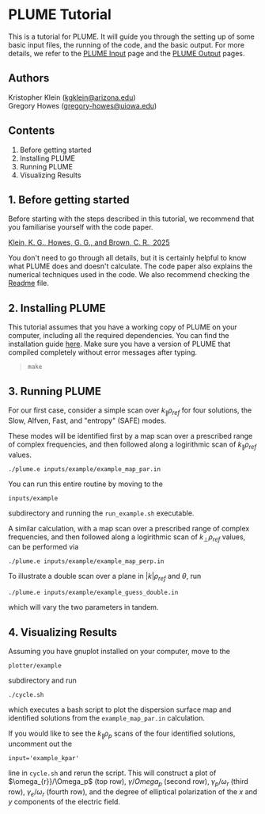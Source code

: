 # PLUME Tutorial

This is a tutorial for PLUME.
It will guide you through the setting up of some basic input files, the running of the code, and the basic output.
For more details, we refer to the [PLUME Input](input.md) page and the [PLUME Output](output.md) pages.

## Authors

Kristopher Klein   (kgklein@arizona.edu)  
Gregory Howes      (gregory-howes@uiowa.edu)

## Contents

1. Before getting started
2. Installing PLUME
3. Running PLUME
4. Visualizing Results


## 1. Before getting started

Before starting with the steps described in this tutorial, we recommend that you familiarise yourself with the code paper.

[Klein, K. G., Howes, G. G.,
and Brown, C. R., 2025](https://iopscience.iop.org/article/10.3847/2515-5172/add1c2)

You don't need to go through all details, but it is certainly helpful to know what PLUME does and doesn't calculate.
The code paper also explains the numerical techniques used in the code.
We also recommend checking the [Readme](../README.md) file.

## 2. Installing PLUME

This tutorial assumes that you have a working copy of PLUME on your computer, including all the required dependencies. You can find the installation guide [here](../INSTALL.md). Make sure you have a version of PLUME that compiled completely without error messages after typing.

>     make

## 3. Running PLUME

For our first case, consider a simple scan over $k_\parallel \rho_{ref}$ for four solutions, the Slow, Alfven, Fast, and "entropy" (SAFE) modes.

These modes will be identified first by a map scan over a prescribed range of complex frequencies, and then followed along a logirithmic scan of $k_\parallel \rho_{ref}$ values.
```
./plume.e inputs/example/example_map_par.in
```

You can run this entire routine by moving to the
```
inputs/example
```
subdirectory and running the `run_example.sh` executable.

A similar calculation, with a map scan over a prescribed range of complex frequencies, and then followed along a logirithmic scan of $k_\perp \rho_{ref}$ values, can be performed via
```
./plume.e inputs/example/example_map_perp.in
```

To illustrate a double scan over a plane in $|k| \rho_{ref}$ and $\theta$, run
```
./plume.e inputs/example/example_guess_double.in
```
which will vary the two parameters in tandem.

## 4. Visualizing Results

Assuming you have gnuplot installed on your computer, move to the
```
plotter/example
```
subdirectory and run
```
./cycle.sh
```
which executes a bash script to plot the dispersion surface map and identified solutions from the `example_map_par.in` calculation.

If you would like to see the $k_\parallel \rho_p$ scans of the four identified solutions, 
uncomment out the
```
input='example_kpar'
```
line in `cycle.sh` and rerun the script.
This will construct a plot of $\omega_{r}}/\Omega_p$ (top row), $\gamma/Omega_p$ (second row), $\gamma_p/\omega_{r}$ (third row), $\gamma_e/\omega_{r}$ (fourth row), and the degree of elliptical polarization of the $x$ and $y$ components of the electric field.